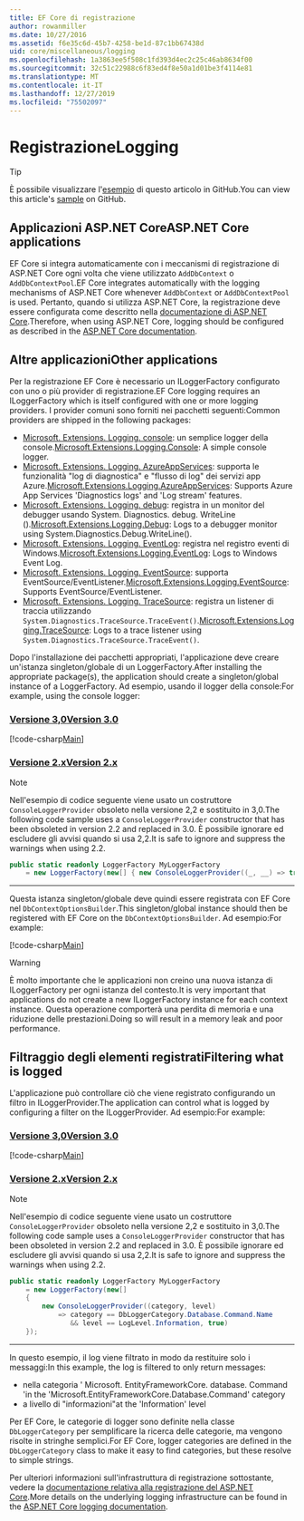 ```yaml
---
title: EF Core di registrazione
author: rowanmiller
ms.date: 10/27/2016
ms.assetid: f6e35c6d-45b7-4258-be1d-87c1bb67438d
uid: core/miscellaneous/logging
ms.openlocfilehash: 1a3863ee5f508c1fd393d4ec2c25c46ab8634f00
ms.sourcegitcommit: 32c51c22988c6f83ed4f8e50a1d01be3f4114e81
ms.translationtype: MT
ms.contentlocale: it-IT
ms.lasthandoff: 12/27/2019
ms.locfileid: "75502097"
---
```

# <a name="logging"></a><span data-ttu-id="58734-102">Registrazione</span><span class="sxs-lookup"><span data-stu-id="58734-102">Logging</span></span>

> [!TIP]  
> <span data-ttu-id="58734-103">È possibile visualizzare l'[esempio](https://github.com/aspnet/EntityFramework.Docs/tree/master/samples/core/Miscellaneous/Logging) di questo articolo in GitHub.</span><span class="sxs-lookup"><span data-stu-id="58734-103">You can view this article's [sample](https://github.com/aspnet/EntityFramework.Docs/tree/master/samples/core/Miscellaneous/Logging) on GitHub.</span></span>

## <a name="aspnet-core-applications"></a><span data-ttu-id="58734-104">Applicazioni ASP.NET Core</span><span class="sxs-lookup"><span data-stu-id="58734-104">ASP.NET Core applications</span></span>

<span data-ttu-id="58734-105">EF Core si integra automaticamente con i meccanismi di registrazione di ASP.NET Core ogni volta che viene utilizzato `AddDbContext` o `AddDbContextPool`.</span><span class="sxs-lookup"><span data-stu-id="58734-105">EF Core integrates automatically with the logging mechanisms of ASP.NET Core whenever `AddDbContext` or `AddDbContextPool` is used.</span></span> <span data-ttu-id="58734-106">Pertanto, quando si utilizza ASP.NET Core, la registrazione deve essere configurata come descritto nella [documentazione di ASP.NET Core](https://docs.microsoft.com/aspnet/core/fundamentals/logging?tabs=aspnetcore2x).</span><span class="sxs-lookup"><span data-stu-id="58734-106">Therefore, when using ASP.NET Core, logging should be configured as described in the [ASP.NET Core documentation](https://docs.microsoft.com/aspnet/core/fundamentals/logging?tabs=aspnetcore2x).</span></span>

## <a name="other-applications"></a><span data-ttu-id="58734-107">Altre applicazioni</span><span class="sxs-lookup"><span data-stu-id="58734-107">Other applications</span></span>

<span data-ttu-id="58734-108">Per la registrazione EF Core è necessario un ILoggerFactory configurato con uno o più provider di registrazione.</span><span class="sxs-lookup"><span data-stu-id="58734-108">EF Core logging requires an ILoggerFactory which is itself configured with one or more logging providers.</span></span> <span data-ttu-id="58734-109">I provider comuni sono forniti nei pacchetti seguenti:</span><span class="sxs-lookup"><span data-stu-id="58734-109">Common providers are shipped in the following packages:</span></span>

* <span data-ttu-id="58734-110">[Microsoft. Extensions. Logging. console](https://www.nuget.org/packages/Microsoft.Extensions.Logging.Console/): un semplice logger della console.</span><span class="sxs-lookup"><span data-stu-id="58734-110">[Microsoft.Extensions.Logging.Console](https://www.nuget.org/packages/Microsoft.Extensions.Logging.Console/): A simple console logger.</span></span>
* <span data-ttu-id="58734-111">[Microsoft. Extensions. Logging. AzureAppServices](https://www.nuget.org/packages/Microsoft.Extensions.Logging.AzureAppServices/): supporta le funzionalità "log di diagnostica" e "flusso di log" dei servizi app Azure.</span><span class="sxs-lookup"><span data-stu-id="58734-111">[Microsoft.Extensions.Logging.AzureAppServices](https://www.nuget.org/packages/Microsoft.Extensions.Logging.AzureAppServices/): Supports Azure App Services 'Diagnostics logs' and 'Log stream' features.</span></span>
* <span data-ttu-id="58734-112">[Microsoft. Extensions. Logging. debug](https://www.nuget.org/packages/Microsoft.Extensions.Logging.Debug/): registra in un monitor del debugger usando System. Diagnostics. debug. WriteLine ().</span><span class="sxs-lookup"><span data-stu-id="58734-112">[Microsoft.Extensions.Logging.Debug](https://www.nuget.org/packages/Microsoft.Extensions.Logging.Debug/): Logs to a debugger monitor using System.Diagnostics.Debug.WriteLine().</span></span>
* <span data-ttu-id="58734-113">[Microsoft. Extensions. Logging. EventLog](https://www.nuget.org/packages/Microsoft.Extensions.Logging.EventLog/): registra nel registro eventi di Windows.</span><span class="sxs-lookup"><span data-stu-id="58734-113">[Microsoft.Extensions.Logging.EventLog](https://www.nuget.org/packages/Microsoft.Extensions.Logging.EventLog/): Logs to Windows Event Log.</span></span>
* <span data-ttu-id="58734-114">[Microsoft. Extensions. Logging. EventSource](https://www.nuget.org/packages/Microsoft.Extensions.Logging.EventSource/): supporta EventSource/EventListener.</span><span class="sxs-lookup"><span data-stu-id="58734-114">[Microsoft.Extensions.Logging.EventSource](https://www.nuget.org/packages/Microsoft.Extensions.Logging.EventSource/): Supports EventSource/EventListener.</span></span>
* <span data-ttu-id="58734-115">[Microsoft. Extensions. Logging. TraceSource](https://www.nuget.org/packages/Microsoft.Extensions.Logging.TraceSource/): registra un listener di traccia utilizzando `System.Diagnostics.TraceSource.TraceEvent()`.</span><span class="sxs-lookup"><span data-stu-id="58734-115">[Microsoft.Extensions.Logging.TraceSource](https://www.nuget.org/packages/Microsoft.Extensions.Logging.TraceSource/): Logs to a trace listener using `System.Diagnostics.TraceSource.TraceEvent()`.</span></span>

<span data-ttu-id="58734-116">Dopo l'installazione dei pacchetti appropriati, l'applicazione deve creare un'istanza singleton/globale di un LoggerFactory.</span><span class="sxs-lookup"><span data-stu-id="58734-116">After installing the appropriate package(s), the application should create a singleton/global instance of a LoggerFactory.</span></span> <span data-ttu-id="58734-117">Ad esempio, usando il logger della console:</span><span class="sxs-lookup"><span data-stu-id="58734-117">For example, using the console logger:</span></span>

### <a name="version-30tabv3"></a>[<span data-ttu-id="58734-118">Versione 3,0</span><span class="sxs-lookup"><span data-stu-id="58734-118">Version 3.0</span></span>](#tab/v3)

[!code-csharp[Main](../../../samples/core/Miscellaneous/Logging/Logging/BloggingContext.cs#DefineLoggerFactory)]

### <a name="version-2xtabv2"></a>[<span data-ttu-id="58734-119">Versione 2.x</span><span class="sxs-lookup"><span data-stu-id="58734-119">Version 2.x</span></span>](#tab/v2)

> [!NOTE]
> <span data-ttu-id="58734-120">Nell'esempio di codice seguente viene usato un costruttore `ConsoleLoggerProvider` obsoleto nella versione 2,2 e sostituito in 3,0.</span><span class="sxs-lookup"><span data-stu-id="58734-120">The following code sample uses a `ConsoleLoggerProvider` constructor that has been obsoleted in version 2.2 and replaced in 3.0.</span></span> <span data-ttu-id="58734-121">È possibile ignorare ed escludere gli avvisi quando si usa 2,2.</span><span class="sxs-lookup"><span data-stu-id="58734-121">It is safe to ignore and suppress the warnings when using 2.2.</span></span>

``` csharp
public static readonly LoggerFactory MyLoggerFactory
    = new LoggerFactory(new[] { new ConsoleLoggerProvider((_, __) => true, true) });
```

***

<span data-ttu-id="58734-122">Questa istanza singleton/globale deve quindi essere registrata con EF Core nel `DbContextOptionsBuilder`.</span><span class="sxs-lookup"><span data-stu-id="58734-122">This singleton/global instance should then be registered with EF Core on the `DbContextOptionsBuilder`.</span></span> <span data-ttu-id="58734-123">Ad esempio:</span><span class="sxs-lookup"><span data-stu-id="58734-123">For example:</span></span>

[!code-csharp[Main](../../../samples/core/Miscellaneous/Logging/Logging/BloggingContext.cs#RegisterLoggerFactory)]

> [!WARNING]
> <span data-ttu-id="58734-124">È molto importante che le applicazioni non creino una nuova istanza di ILoggerFactory per ogni istanza del contesto.</span><span class="sxs-lookup"><span data-stu-id="58734-124">It is very important that applications do not create a new ILoggerFactory instance for each context instance.</span></span> <span data-ttu-id="58734-125">Questa operazione comporterà una perdita di memoria e una riduzione delle prestazioni.</span><span class="sxs-lookup"><span data-stu-id="58734-125">Doing so will result in a memory leak and poor performance.</span></span>

## <a name="filtering-what-is-logged"></a><span data-ttu-id="58734-126">Filtraggio degli elementi registrati</span><span class="sxs-lookup"><span data-stu-id="58734-126">Filtering what is logged</span></span>

<span data-ttu-id="58734-127">L'applicazione può controllare ciò che viene registrato configurando un filtro in ILoggerProvider.</span><span class="sxs-lookup"><span data-stu-id="58734-127">The application can control what is logged by configuring a filter on the ILoggerProvider.</span></span> <span data-ttu-id="58734-128">Ad esempio:</span><span class="sxs-lookup"><span data-stu-id="58734-128">For example:</span></span>

### <a name="version-30tabv3"></a>[<span data-ttu-id="58734-129">Versione 3,0</span><span class="sxs-lookup"><span data-stu-id="58734-129">Version 3.0</span></span>](#tab/v3)

[!code-csharp[Main](../../../samples/core/Miscellaneous/Logging/Logging/BloggingContextWithFiltering.cs#DefineLoggerFactory)]

### <a name="version-2xtabv2"></a>[<span data-ttu-id="58734-130">Versione 2.x</span><span class="sxs-lookup"><span data-stu-id="58734-130">Version 2.x</span></span>](#tab/v2)

> [!NOTE]
> <span data-ttu-id="58734-131">Nell'esempio di codice seguente viene usato un costruttore `ConsoleLoggerProvider` obsoleto nella versione 2,2 e sostituito in 3,0.</span><span class="sxs-lookup"><span data-stu-id="58734-131">The following code sample uses a `ConsoleLoggerProvider` constructor that has been obsoleted in version 2.2 and replaced in 3.0.</span></span> <span data-ttu-id="58734-132">È possibile ignorare ed escludere gli avvisi quando si usa 2,2.</span><span class="sxs-lookup"><span data-stu-id="58734-132">It is safe to ignore and suppress the warnings when using 2.2.</span></span>

``` csharp
public static readonly LoggerFactory MyLoggerFactory
    = new LoggerFactory(new[]
    {
        new ConsoleLoggerProvider((category, level)
            => category == DbLoggerCategory.Database.Command.Name
               && level == LogLevel.Information, true)
    });
```

***

<span data-ttu-id="58734-133">In questo esempio, il log viene filtrato in modo da restituire solo i messaggi:</span><span class="sxs-lookup"><span data-stu-id="58734-133">In this example, the log is filtered to only return messages:</span></span>

* <span data-ttu-id="58734-134">nella categoria ' Microsoft. EntityFrameworkCore. database. Command '</span><span class="sxs-lookup"><span data-stu-id="58734-134">in the 'Microsoft.EntityFrameworkCore.Database.Command' category</span></span>
* <span data-ttu-id="58734-135">a livello di "informazioni"</span><span class="sxs-lookup"><span data-stu-id="58734-135">at the 'Information' level</span></span>

<span data-ttu-id="58734-136">Per EF Core, le categorie di logger sono definite nella classe `DbLoggerCategory` per semplificare la ricerca delle categorie, ma vengono risolte in stringhe semplici.</span><span class="sxs-lookup"><span data-stu-id="58734-136">For EF Core, logger categories are defined in the `DbLoggerCategory` class to make it easy to find categories, but these resolve to simple strings.</span></span>

<span data-ttu-id="58734-137">Per ulteriori informazioni sull'infrastruttura di registrazione sottostante, vedere la [documentazione relativa alla registrazione del ASP.NET Core](https://docs.microsoft.com/aspnet/core/fundamentals/logging?tabs=aspnetcore2x).</span><span class="sxs-lookup"><span data-stu-id="58734-137">More details on the underlying logging infrastructure can be found in the [ASP.NET Core logging documentation](https://docs.microsoft.com/aspnet/core/fundamentals/logging?tabs=aspnetcore2x).</span></span>
